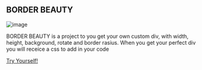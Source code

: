  ## BORDER BEAUTY
 
![image](https://user-images.githubusercontent.com/42773135/193337082-ad92d852-efb6-4a1f-8b4f-520e6fd384f3.png)


BORDER BEAUTY is a project to you get your own custom div, with width, height, background, rotate and border rasius. When you get your perfect div you will receice a css to add in your code

<a href="https://border-beauty.vercel.app/" target="_blank">
  Try Yourself!
</a>
